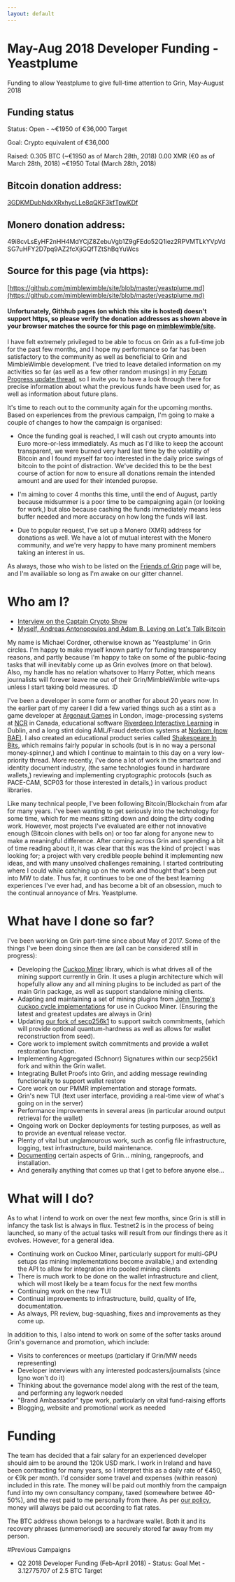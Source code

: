 ```yaml
---
layout: default
---
```


# May-Aug 2018 Developer Funding - Yeastplume

Funding to allow Yeastplume to give full-time attention to Grin, May-August 2018

## Funding status

Status: Open - ~€1950 of €36,000 Target

Goal: Crypto equivalent of €36,000

Raised: 0.305 BTC (~€1950 as of March 28th, 2018)
        0.00 XMR (€0 as of March 28th, 2018)
        ~€1950 Total (March 28th, 2018)

## Bitcoin donation address:

[3GDKMDubNdxXRxhycLLe8qQKF3kfTpwKDf](https://blockchain.info/address/3GDKMDubNdxXRxhycLLe8qQKF3kfTpwKDf)
## Monero donation address:
49i8cvLsEyHF2nHH4MdYCjZ8ZebuVgb1Z9gFEdo52Q1iez2RPVMTLkYVpVdSG7uHFY2D7pq9AZ2fcXjiGQfTZtShBqYuWcs

## Source for this page (via https):

[https://github.com/mimblewimble/site/blob/master/yeastplume.md](https://github.com/mimblewimble/site/blob/master/yeastplume.md)

#### Unfortunately, Githhub pages (on which this site is hosted) doesn't support https, so please verify the donation addresses as shown above in your browser matches the source for this page on [mimblewimble/site](https://github.com/mimblewimble/site).

I have felt extremely privileged to be able to focus on Grin as a full-time job for the past few months, and I hope my performance so far has been satisfactory to the community as well as beneficial to Grin and MimbleWimble development. I've tried to leave detailed information on my activities so far (as well as a few other random musings) in my [Forum Progress update thread](https://www.grin-forum.org/t/yeastplume-progress-update-thread-feb-april-2018/93/10), so I invite you to have a look through there for precise information about what the previous funds have been used for, as well as information about future plans.

It's time to reach out to the community again for the upcoming months. Based on experiences from the previous campaign, I'm going to make a couple of changes to how the campaign is organised:

* Once the funding goal is reached, I will cash out crypto amounts into Euro more-or-less immediately. As much as I'd like to keep the account transparent, we were burned very hard last time by the volatility of Bitcoin and I found myself far too interested in the daily price swings of bitcoin to the point of distraction. We've decided this to be the best course of action for now to ensure all donations remain the intended amount and are used for their intended puropse.

* I'm aiming to cover 4 months this time, until the end of August, partly because midsummer is a poor time to be campaigning again (or looking for work,) but also because cashing the funds immediately means less buffer needed and more accuracy on how long the funds will last.

* Due to popular request, I've set up a Monero (XMR) address for donations as well. We have a lot of mutual interest with the Monero community, and we're very happy to have many prominent members taking an interest in us.

As always, those who wish to be listed on the [Friends of Grin](friends.md) page will be, and I'm availiable so long as I'm awake on our gitter channel.

# Who am I?

* [Interview on the Captain Crypto Show](https://www.youtube.com/watch?v=nwi9pMqUBQI)
* [Myself, Andreas Antonopoulos and Adam B. Leving on Let's Talk Bitcoin](https://letstalkbitcoin.com/blog/post/lets-talk-bitcoin-356-privacy-on-the-blockchain-with-mimblewimble)

My name is Michael Cordner, otherwise known as 'Yeastplume' in Grin circles. I'm happy to make myself known partly for funding transparency reasons, and partly because I'm happy to take on some of the public-facing tasks that will inevitably come up as Grin evolves (more on that below). Also, my handle has no relation whatsover to Harry Potter, which means journalists will forever leave me out of their Grin/MimbleWimble write-ups unless I start taking bold measures. :D

I've been a developer in some form or another for about 20 years now. In the earlier part of my career I did a few varied things such as a stint as a game developer at [Argonaut Games](https://en.wikipedia.org/wiki/Argonaut_Games) in London, image-processing systems at [NCR](https://en.wikipedia.org/wiki/NCR_Corporation) in Canada, educational software [Riverdeep Interactive Learning](https://en.wikipedia.org/wiki/Houghton_Mifflin_Harcourt_Learning_Technology) in Dublin, and a long stint doing AML/Fraud detection systems at [Norkom (now BAE)](https://en.wikipedia.org/wiki/BAE_Systems_Applied_Intelligence). I also created an educational product series called [Shakespeare In Bits](http://www.mindconnex.com/site/index.php?option=com_content&view=category&layout=blog&id=7&Itemid=40), which remains fairly popular in schools (but is in no way a personal money-spinner,) and which I continue to maintain to this day on a very low-priority thread. More recently, I've done a lot of work in the smartcard and identity document industry, (the same technologies found in hardware wallets,) reviewing and implementing cryptographic protocols (such as PACE-CAM, SCP03 for those interested in details,) in various product libraries.

Like many technical people, I've been following Bitcoin/Blockchain from afar for many years. I've been wanting to get seriously into the technology for some time, which for me means sitting down and doing the dirty coding work. However, most projects I've evaluated are either not innovative enough (Bitcoin clones with bells on) or too far along for anyone new to make a meaningful difference. After coming across Grin and spending a bit of time reading about it, it was clear that this was the kind of project I was looking for; a project with very credible people behind it implementing new ideas, and with many unsolved challenges remaining. I started contributing where I could while catching up on the work and thought that's been put into MW to date. Thus far, it continues to be one of the best learning experiences I've ever had, and has become a bit of an obsession, much to the continual annoyance of Mrs. Yeastplume.

# What have I done so far?

I've been working on Grin part-time since about May of 2017. Some of the things I've been doing since then are (all can be considered still in progress):

* Developing the [Cuckoo Miner](https://github.com/mimblewimble/cuckoo-miner) library, which is what drives all of the mining support currently in Grin. It uses a plugin architecture which will hopefully allow any and all mining plugins to be included as part of the main Grin package, as well as support standalone mining clients.
* Adapting and maintaining a set of mining plugins from [John Tromp's cuckoo cycle implementations](https://github.com/mimblewimble/cuckoo) for use in Cuckoo Miner. (Ensuring the latest and greatest updates are always in Grin)
* Updating [our fork of secp256k1](https://github.com/mimblewimble/secp256k1-zkp) to support switch commitments, (which will provide optional quantum-hardness as well as allows for wallet reconstruction from seed).
* Core work to implement switch commitments and provide a wallet restoration function.
* Implementing Aggregated (Schnorr) Signatures within our secp256k1 fork and within the Grin wallet.
* Integrating Bullet Proofs into Grin, and adding message rewinding functionality to support wallet restore
* Core work on our PMMR implementation and storage formats.
* Grin's new TUI (text user interface, providing a real-time view of what's going on in the server)
* Performance improvements in several areas (in particular around output retrieval for the wallet)
* Ongoing work on Docker deployments for testing purposes, as well as to provide an eventual release vector.
* Plenty of vital but unglamourous work, such as config file infrastructure, logging, test infrastructure, build maintenance.
* [Documenting](https://github.com/mimblewimble/grin/tree/master/doc) certain aspects of Grin... mining, rangeproofs, and installation.
* And generally anything that comes up that I get to before anyone else...

# What will I do?

As to what I intend to work on over the next few months, since Grin is still in infancy the task list is always in flux. Testnet2 is in the process of being launched, so many of the actual tasks will result from our findings there as it evolves. However, for a general idea.

* Continuing work on Cuckoo Miner, particularly support for multi-GPU setups (as mining implementations become available,) and extending the API to allow for integration into pooled mining clients
* There is much work to be done on the wallet infrastructure and client, which will most likely be a team focus for the next few months
* Continuing work on the new TUI
* Continual improvements to infrastructure, build, quality of life, documentation.
* As always, PR review, bug-squashing, fixes and improvements as they come up.

In addition to this, I also intend to work on some of the softer tasks around Grin's governance and promotion, which include:

* Visits to conferences or meetups (particlary if Grin/MW needs representing)
* Developer interviews with any interested podcasters/journalists (since Igno won't do it)
* Thinking about the governance model along with the rest of the team, and performing any legwork needed
* "Brand Ambassador" type work, particularly on vital fund-raising efforts
* Blogging, website and promotional work as needed

# Funding

The team has decided that a fair salary for an experienced developer should aim to be around the 120k USD mark. I work in Ireland and have been contracting for many years, so I interpret this as a daily rate of €450, or €9k per month. I'd consider some travel and expenses (within reason) included in this rate. The money will be paid out monthly from the campaign fund into my own consultancy company, taxed (somewhere betwee 40-50%), and the rest paid to me personally from there. As per [our policy](funding.md#developer-funding-campaigns), money will always be paid out according to fiat rates.

The BTC address shown belongs to a hardware wallet. Both it and its recovery phrases (unmemorised) are securely stored far away from my person.

#Previous Campaigns

* Q2 2018 Developer Funding (Feb-April 2018) - Status: Goal Met - 3.12775707 of 2.5 BTC Target
